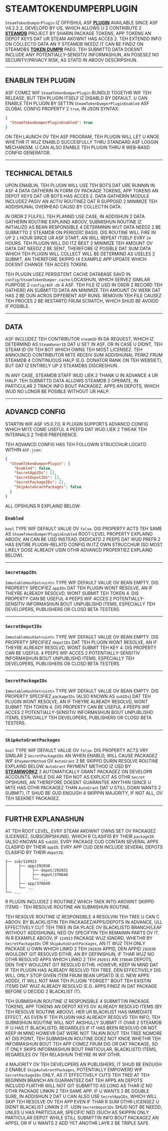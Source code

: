 # STEAMTOKENDUMPERPLUGIN

`SteamTokenDumperPlugin` IZ OFFISHUL ASF **[PLUGIN](https://github.com/JustArchiNET/ArchiSteamFarm/wiki/Plugins-lol-US)** AVAILABLE SINCE ASF V4.2.2.2, DEVELOPD BY US, WHICH ALLOWS U 2 CONTRIBUTE 2 **[STEAMDB](https://steamdb.info)** PROJECT BY SHARIN PACKAGE TOKENS, APP TOKENS AN DEPOT KEYS DAT UR STEAM AKOWNT HAS ACCES 2. TEH EXTENDD INFO ON COLLECTD DATA AN Y STEAMDB NEEDZ IT CAN BE FINDZ ON STEAMDBS **[TOKEN DUMPR](https://steamdb.info/tokendumper)** PAEG. TEH SUBMITTD DATA DOESNT INCLUDE ANY POTENTIALLY-SENSITIV INFORMASHUN, AN POSESEZ NO SECURITY/PRIVACY RISK, AS STATD IN ABOOV DESCRIPSHUN.

---

## ENABLIN TEH PLUGIN

ASF COMEZ WIF `SteamTokenDumperPlugin` BUNDLD TOGETHR WIF TEH RELEASE, BUT TEH PLUGIN ITSELF IZ DISABLD BY DEFAULT. U CAN ENABLE TEH PLUGIN BY SETTIN `SteamTokenDumperPluginEnabled` ASF GLOBAL CONFIG PROPERTY 2 `true`, IN JSON SYNTAX:

```json
{
  "SteamTokenDumperPluginEnabled": true
}
```

ON TEH LAUNCH OV TEH ASF PROGRAM, TEH PLUGIN WILL LET U KNOE WHETHR IT WUZ ENABLD SUCCESFULLY THRU STANDARD ASF LOGGIN MECHANISM. U CAN ALSO ENABLE TEH PLUGIN THRU R WEB-BASD CONFIG GENERATOR.

---

## TECHNICAL DETAILS

UPON ENABLIN, TEH PLUGIN WILL USE TEH BOTS DAT URE RUNNIN IN ASF 4 DATA GATHERIN IN FORM OV PACKAGE TOKENS, APP TOKENS AN DEPOT KEYS DAT UR BOTS HAS ACCES 2. DATA GATHERIN MODULE INCLUDEZ PASIV AN ACTIV ROUTINEZ DAT R SUPPOSD 2 MINIMIZE TEH ADDISHUNAL OVERHEAD CAUSD BY COLLECTIN DATA.

IN ORDR 2 FULFILL TEH PLANND USE CASE, IN ADDISHUN 2 DATA GATHERIN ROUTINE EXPLAIND ABOOV, SUBMISHUN ROUTINE IZ INITIALIZD AS BEAN RESPONSIBLE 4 DETERMININ WUT DATA NEEDZ 2 BE SUBMITTD 2 STEAMDB ON PERIODIC BASIS. DIS ROUTINE WILL FIRE IN UP 2 `1` HOUR SINCE UR ASF START, AN WILL REPEAT ITSELF EVRY `24` HOURS. TEH PLUGIN WILL DO ITZ BEST 2 MINIMIZE TEH AMOUNT OV DATA DAT NEEDZ 2 BE SENT, THEREFORE IZ POSIBLE DAT SUM DATA WHICH TEH PLUGIN WILL COLLECT WILL BE DETERMIND AS USELES 2 SUBMIT, AN THEREFORE SKIPPD (4 EXAMPLE APP UPDATE WHICH DOESNT CHANGE TEH ACCES TOKEN).

TEH PLUGIN USEZ PERSISTENT CACHE DATABASE SAVD IN `config/SteamTokenDumper.cache` LOCASHUN, WHICH SERVEZ SIMILAR PURPOSE 2 `config/ASF.db` 4 ASF. TEH FILE IZ USD IN ORDR 2 RECORD TEH GATHERD AN SUBMITTD DATA AN MINIMIZE TEH AMOUNT OV WERK DAT HAS 2 BE DUN ACROS DIFFERENT ASF RUNS. REMOVIN TEH FILE CAUSEZ TEH PROCES 2 BE RESTARTD FRUM SCRATCH, WHICH SHUD BE AVOIDD IF POSIBLE.

---

## DATA

ASF INCLUDEZ TEH CONTRIBUTOR `steamID` IN DA REQUEST, WHICH IZ DETERMIND AS `SteamOwnerID` DAT U SET IN ASF, OR IN CASE U DIDNT, TEH STEAM ID OV TEH BOT WHICH OWNS TEH MOST LICENSEZ. TEH ANNOUNCD CONTRIBUTOR MITE RECEIV SUM ADDISHUNAL PERKZ FRUM STEAMDB 4 CONTINUOUS HALP (E.G. DONATOR RANK ON TEH WEBSIET), BUT DAT IZ ENTIRELY UP 2 STEAMDBS DISCRESHUN.

IN ANY CASE, STEAMDB STAFF WUD LIEK 2 THANK U IN ADVANCE 4 UR HALP. TEH SUBMITTD DATA ALLOWS STEAMDB 2 OPERATE, IN PARTICULAR 2 TRACK INFO BOUT PACKAGEZ, APPS AN DEPOTS, WHICH WUD NO LONGR BE POSIBLE WITHOUT UR HALP.

---

## ADVANCD CONFIG

STARTIN WIF ASF V5.0.7.0, R PLUGIN SUPPORTS ADVANCD CONFIG WHICH MITE COME USEFUL 4 PEEPS DAT WUD LIEK 2 TWEAK TEH INTERNALS 2 THEIR PREFERENCE.

TEH ADVANCD CONFIG HAS TEH FOLLOWIN STRUCCHUR LOCATD WITHIN `ASF.json`:

```json
{
  "SteamTokenDumperPlugin": {
    "Enabled": false,
    "SecretAppIDs": [],
    "SecretDepotIDs": [],
    "SecretPackageIDs": [],
    "SkipAutoGrantPackages": false
  }
}
```

ALL OPSHUNS R EXPLAIND BELOW:

### `Enabled`

`bool` TYPE WIF DEFAULT VALUE OV `false`. DIS PROPERTY ACTS TEH SAME AS `SteamTokenDumperPluginEnabled` ROOT-LEVEL PROPERTY EXPLAIND ABOOV, AN CAN BE USD INSTEAD, DEDICATD 2 PEEPS DAT WUD PREFR 2 HAS ENTIRE PLUGIN-RELATD CONFIG IN ITZ OWN STRUCCHUR (SO MOST LIKELY DOSE ALREADY USIN OTHR ADVANCD PROPERTIEZ EXPLAIND BELOW).

---

### `SecretAppIDs`

`ImmutableHashSet<uint>` TYPE WIF DEFAULT VALUE OV BEAN EMPTY. DIS PROPERTY SPECIFIEZ `appIDs` DAT TEH PLUGIN WONT RESOLVE, AN IF THEYRE ALREADY RESOLVD, WONT SUBMIT TEH TOKEN 4. DIS PROPERTY CAN BE USEFUL 4 PEEPS WIF ACCES 2 POTENTIALLY-SENSITIV INFORMASHUN BOUT UNPUBLISHD ITEMS, ESPECIALLY TEH DEVELOPERS, PUBLISHERS OR CLOSD BETA TESTERS.

---

### `SecretDepotIDs`

`ImmutableHashSet<uint>` TYPE WIF DEFAULT VALUE OV BEAN EMPTY. DIS PROPERTY SPECIFIEZ `depotIDs` DAT TEH PLUGIN WONT RESOLVE, AN IF THEYRE ALREADY RESOLVD, WONT SUBMIT TEH KEY 4. DIS PROPERTY CAN BE USEFUL 4 PEEPS WIF ACCES 2 POTENTIALLY-SENSITIV INFORMASHUN BOUT UNPUBLISHD ITEMS, ESPECIALLY TEH DEVELOPERS, PUBLISHERS OR CLOSD BETA TESTERS.

---

### `SecretPackageIDs`

`ImmutableHashSet<uint>` TYPE WIF DEFAULT VALUE OV BEAN EMPTY. DIS PROPERTY SPECIFIEZ `packageIDs` (ALSO KNOWN AS `subIDs`) DAT TEH PLUGIN WONT RESOLVE, AN IF THEYRE ALREADY RESOLVD, WONT SUBMIT TEH TOKEN 4. DIS PROPERTY CAN BE USEFUL 4 PEEPS WIF ACCES 2 POTENTIALLY-SENSITIV INFORMASHUN BOUT UNPUBLISHD ITEMS, ESPECIALLY TEH DEVELOPERS, PUBLISHERS OR CLOSD BETA TESTERS.

---

### `SkipAutoGrantPackages`

`bool` TYPE WIF DEFAULT VALUE OV `false`. DIS PROPERTY ACTS VRY SIMILAR 2 `SecretPackageIDs` AN WHEN ENABLD, WILL CAUSE PACKAGEZ WIF `EPaymentMethod` OV `AutoGrant` 2 BE SKIPPD DURIN RESOLVE ROUTINE EXPLAIND BELOW. `AutoGrant` PAYMENT METHOD IZ USD BY **[STEAMWORKZ](https://partner.steamgames.com)** 2 AUTOMATICALLY GRANT PACKAGEZ ON DEVELOPR ACCOUNTS. WHILE DIS AR TEH NOT AS EXPLICIT AS OTHR `Secret` OPSHUNS, AN THEREFORE DOESNT GUARANTEE ANYTHIN (SINCE U MITE HAS OTHR PACKAGEZ THAN `AutoGrant` DAT U STILL DOAN WANTS 2 SUBMIT), IT SHUD BE GUD ENOUGH 4 SKIPPIN MAJORITY, IF NOT ALL, OV TEH SEEKRET PACKAGEZ.

---

## FURTHR EXPLANASHUN

AT TEH ROOT LEVEL, EVRY STEAM AKOWNT OWNS SET OV PACKAGEZ (LICENSEZ, SUBSCRIPSHUNS), WHICH R CLASIFID BY THEIR `packageID` (ALSO KNOWN AS `subID`). EVRY PACKAGE CUD CONTAIN SEVERAL APPS CLASIFID BY THEIR `appID`. EVRY APP CUD DEN INCLUDE SEVERAL DEPOTS CLASIFID BY THEIR `depotID`.

```text
├── sub/124923
│     ├── app/292030
│     │     ├── depot/292031
│     │     ├── depot/378648
│     │     └── ...
│     ├── app/378649
│     └── ...
└── ...
```

R PLUGIN INCLUDEZ 2 ROUTINEZ WHICH TAEK INTO AKOWNT SKIPPD ITEMS - TEH RESOLVE ROUTINE AN SUBMISHUN ROUTINE.

TEH RESOLVE ROUTINE IZ RESPONSIBLE 4 RESOLVIN TEH TREE U CAN C ABOOV. BY BLACKLISTIN TEH PACKAGEZ/APPS/DEPOTS IN ADVANCE, ULL EFFECTIVELY CUT TEH TREE IN DA PLACE OV BLACKLISTD BRANCH/LEAF WITHOUT ADDISHUNAL NED OV SPECIFYIN TEH REMAININ PARTS OV IT. IN R EXAMPLE ABOOV, IF `124923` PACKAGE WUZ IGNORD, WHETHR BY `SecretPackageIDs` OR `SkipAutoGrantPackages`, AN IT WUZ TEH ONLY PACKAGE U OWN WHICH LINKD 2 TEH `292030` APPID, DEN APPID `292030` WOULDNT GIT RESOLVD EITHR, AN BY DEFINISHUN, IF THAR WUZ NO OTHR RESOLVD APPS WHICH LINKD 2 TEH `292031` AN `378648` DEPOTS, DEN THEY WOULDNT GIT RESOLVD EITHR. HOWEVR, KEEP IN MIND DAT IF TEH PLUGIN HAS ALREADY RESOLVD TEH TREE, DEN EFFECTIVELY DIS WILL ONLY STOP GIVEN ITEM FRUM BEAN UPDATD (E.G. NEW APPS ADDD), IT WILL NOT MAK TEH PLUGIN "FORGET" BOUT TEH EXISTIN ITEMS DAT WUZ ALREADY RESOLVD (E.G. APPS FINDZ IN DAT PACKAGE BEFORE U DECIDD 2 BLACKLIST IT).

TEH SUBMISHUN ROUTINE IZ RESPONSIBLE 4 SUBMITTIN PACKAGE TOKENS, APP TOKENS AN DEPOT KEYS OV ALREADY RESOLVD ITEMS (BY TEH RESOLVE ROUTINE ABOOV). HER UR BLACKLIST HAS IMMEDIATE EFFECT, AS EVEN IF TEH PLUGIN HAS ALREADY RESOLVD TEH INFO, TEH SUBMISHUN ROUTINE WILL NOT AKSHULLY SUBMIT IT OVAR 2 STEAMDB IF U HAS IT BLACKLISTD, REGARDLES IF IT HAS BEEN RESOLVD OR NOT. KEEP IN MIND HOWEVR DAT WERE NOT TALKIN BOUT TEH TREE NOMORE AT DIS POINT, TEH SUBMISHUN ROUTINE DOEZ NOT KNOE WHETHR TEH INFORMASHUN BOUT TEH APP COMEZ FRUM DIS OR DAT PACKAGE, SO IT ONLY SKIPS INFORMASHUN BOUT PARTICULAR, BLACKLISTD ITEMS, REGARDLES OV TEH RELASHUN THEYRE IN WIF OTHR.

4 MAJORITY OV TEH DEVELOPERS AN PUBLISHERS, IT SHUD BE ENOUGH 2 ENABLE `SkipAutoGrantPackages`, POTENTIALLY EMPOWERD WIF `SecretPackageIDs` ONLY, AS IT EFFECTIVELY CUTS TEH TREE AT TEH BEGINNIN BRANCH AN GUARANTEEZ DAT TEH APPS AN DEPOTS INCLUDD FURTHR WILL NOT GIT SUBMITTD AS LONG AS THAR IZ NO OTHR PACKAGE LINKIN 2 TEH SAME APP. IF U WANTS 2 BE DOUBLE SURE, IN ADDISHUN 2 DAT U CAN ALSO USE `SecretAppIDs`, WHICH WILL SKIP TEH RESOLVE OV TEH APP EVEN IF THAR R SUM OTHR LICENSEZ U DIDNT BLACKLIST LINKIN 2 IT. USIN `SecretDepotIDs` SHUD NOT BE NEEDD, UNLES U HAS PARTICULAR, SPECIFIC NED (SUCH AS SKIPPIN ONLY PARTICULAR DEPOT WHILE STILL SUBMITTIN INFO BOUT PACKAGEZ AN APPS), OR IF U WANTS 2 ADD YET ANOTHR LAYR 2 BE TRIPLE SAFE.